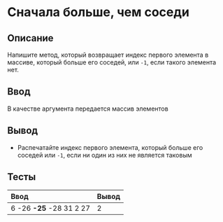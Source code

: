 # Сначала больше, чем соседи

## Описание
Напишите метод, который возвращает индекс первого элемента в массиве, который больше его соседей, или `-1`, если такого элемента нет.

## Ввод
В качестве аргумента передается массив элементов

## Вывод
- Распечатайте индекс первого элемента, который больше его соседей или `-1`, если ни один из них не является таковым

## Тесты

| Ввод                          | Вывод  |
|:------------------------------|:-------|
| 6 -26 **-25** -28 31 2 27     | 2      |
